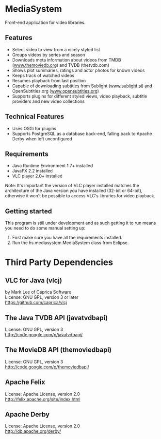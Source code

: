 MediaSystem
===========

Front-end application for video libraries.

Features
--------
* Select video to view from a nicely styled list
* Groups videos by series and season
* Downloads meta information about videos from TMDB (www.themoviedb.org) and TVDB (thetvdb.com)
* Shows plot summaries, ratings and actor photos for known videos
* Keeps track of watched videos
* Resumes playback from last position
* Capable of downloading subtitles from Sublight (www.sublight.si) and OpenSubtitles.org (www.opensubtitles.org)
* Supports plugins for different styled views, video playback, subtitle providers and new video collections

Technical Features
------------------
* Uses OSGi for plugins
* Supports PostgreSQL as a database back-end, falling back to Apache Derby when left unconfigured

Requirements
------------
* Java Runtime Environment 1.7+ installed
* JavaFX 2.2 installed
* VLC player 2.0+ installed

Note: It's important the version of VLC player installed matches the architecture of the Java version you have installed 
(32-bit or 64-bit), otherwise it won't be possible to access VLC's libraries for video playback. 

Getting started
---------------
This program is still under development and as such getting it to run means you need to do some manual setting up:

1. First make sure you have all the requirements installed.
2. Run the hs.mediasystem.MediaSystem class from Eclipse.


Third Party Dependencies
========================

VLC for Java (vlcj)
------------------
by Mark Lee of Caprica Software  
License: GNU GPL, version 3 or later  
https://github.com/caprica/vlcj

The Java TVDB API (javatvdbapi)
-------------------------------
License: GNU GPL, version 3  
http://code.google.com/p/javatvdbapi/

The MovieDB API (themoviedbapi)
-------------------------------
License: GNU GPL, version 3  
http://code.google.com/p/themoviedbapi/

Apache Felix
------------
License: Apache License, version 2.0  
http://felix.apache.org/site/index.html

Apache Derby
------------
License: Apache License, version 2.0  
http://db.apache.org/derby/